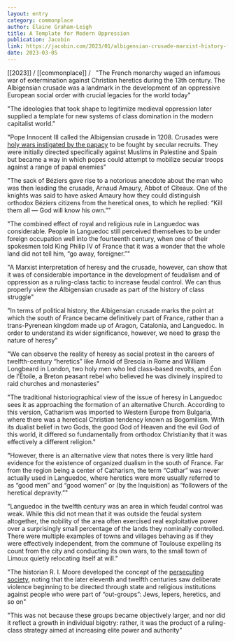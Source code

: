 ```yaml
---
layout: entry
category: commonplace
author: Elaine Graham-Leigh
title: A Template for Modern Oppression
publication: Jacobin
link: https://jacobin.com/2023/01/albigensian-crusade-marxist-history-feudal-power-catholic-church-capitalism-oppression/
date: 2023-03-05
---
```


[[2023]] / [[commonplace]] / 
 
"The French monarchy waged an infamous war of extermination against Christian heretics during the 13th century. The Albigensian crusade was a landmark in the development of an oppressive European social order with crucial legacies for the world today"

"The ideologies that took shape to legitimize medieval oppression later supplied a template for new systems of class domination in the modern capitalist world."

"Pope Innocent III called the Albigensian crusade in 1208. Crusades were [holy wars instigated by the papacy](https://jacobin.com/2022/10/marxism-crusades-classes-history-peasants-knights) to be fought by secular recruits. They were initially directed specifically against Muslims in Palestine and Spain but became a way in which popes could attempt to mobilize secular troops against a range of papal enemies"

"The sack of Béziers gave rise to a notorious anecdote about the man who was then leading the crusade, Arnaud Amaury, Abbot of Cîteaux. One of the knights was said to have asked Amaury how they could distinguish orthodox Béziers citizens from the heretical ones, to which he replied: “Kill them all — God will know his own.”"

"The combined effect of royal and religious rule in Languedoc was considerable. People in Languedoc still perceived themselves to be under foreign occupation well into the fourteenth century, when one of their spokesmen told King Philip IV of France that it was a wonder that the whole land did not tell him, “go away, foreigner.”"

"A Marxist interpretation of heresy and the crusade, however, can show that it was of considerable importance in the development of feudalism and of oppression as a ruling-class tactic to increase feudal control. We can thus properly view the Albigensian crusade as part of the history of class struggle"

"In terms of political history, the Albigensian crusade marks the point at which the south of France became definitively part of France, rather than a trans-Pyrenean kingdom made up of Aragon, Catalonia, and Languedoc. In order to understand its wider significance, however, we need to grasp the nature of heresy"

"We can observe the reality of heresy as social protest in the careers of twelfth-century “heretics” like Arnold of Brescia in Rome and William Longbeard in London, two holy men who led class-based revolts, and Éon de l’Étoile, a Breton peasant rebel who believed he was divinely inspired to raid churches and monasteries"

"The traditional historiographical view of the issue of heresy in Languedoc sees it as approaching the formation of an alternative Church. According to this version, Catharism was imported to Western Europe from Bulgaria, where there was a heretical Christian tendency known as Bogomilism. With its dualist belief in two Gods, the good God of Heaven and the evil God of this world, it differed so fundamentally from orthodox Christianity that it was effectively a different religion."

"However, there is an alternative view that notes there is very little hard evidence for the existence of organized dualism in the south of France. Far from the region being a center of Catharism, the term “Cathar” was never actually used in Languedoc, where heretics were more usually referred to as “good men” and “good women” or (by the Inquisition) as “followers of the heretical depravity.”"

"Languedoc in the twelfth century was an area in which feudal control was weak. While this did not mean that it was outside the feudal system altogether, the nobility of the area often exercised real exploitative power over a surprisingly small percentage of the lands they nominally controlled. There were multiple examples of towns and villages behaving as if they were effectively independent, from the commune of Toulouse expelling its count from the city and conducting its own wars, to the small town of Limoux quietly relocating itself at will."

"The historian R. I. Moore developed the concept of the [persecuting society](https://www.wiley.com/en-ie/The+Formation+of+a+Persecuting+Society:+Authority+and+Deviance+in+Western+Europe+950+1250,+2nd+Edition-p-9781405129640), noting that the later eleventh and twelfth centuries saw deliberate violence beginning to be directed through state and religious institutions against people who were part of “out-groups”: Jews, lepers, heretics, and so on"

"This was not because these groups became objectively larger, and nor did it reflect a growth in individual bigotry: rather, it was the product of a ruling-class strategy aimed at increasing elite power and authority"
